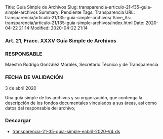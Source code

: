 Title: Guía Simple de Archivos
Slug: transparencia-articulo-21-f35-guia-simple-archivos
Summary: Pendiente
Tags: Transparencia
URL: transparencia/articulo-21/f35-guia-simple-archivos/
Save_As: transparencia/articulo-21/f35-guia-simple-archivos/index.html
Date: 2020-04-22 21:14
Modified: 2020-04-22 21:14


### Art. 21, Fracc. XXXV Guía Simple de Archivos

### RESPONSABLE

Maestro Rodrigo González Morales, Secretario Técnico y de Transparencia

### FECHA DE VALIDACIÓN

3 de abril 2020

Una guía simple de los archivos y su organización, que contenga la descripción de los fondos documentales vinculados a sus áreas, así como datos del responsable del archivo;


### Descargar

* [transparencia-21-35-guia-simple-eabril-2020-V4.xls](transparencia-21-35-guia-simple-eabril-2020-V4.xls)


